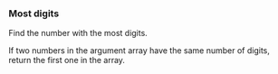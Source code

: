 ### Most digits

Find the number with the most digits.

If two numbers in the argument array have the same number of digits, return the first one in the array.
